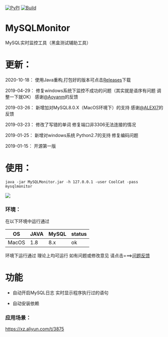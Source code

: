 [![PyPI](https://img.shields.io/badge/JAVA-All-blue.svg)]()
[![Build](https://img.shields.io/badge/Supported_OS-All-orange.svg)]()

# MySQLMonitor
MySQL实时监控工具（黑盒测试辅助工具）

# 更新：

2020-10-18：
  使用Java重构,打包好的版本可点击[Releases](https://github.com/TheKingOfDuck/MySQLMonitor/releases/tag/1.0)下载

2019-04-29：
  修复windows系统下监控不成功的问题（其实就是语序有问题 调整一下就OK） 感谢[@Aoyanm](https://github.com/Aoyanm)的反馈

2019-03-26：
  新增加对MySQL8.0.X（MacOS环境下）的支持 感谢[@ALEXI7](https://github.com/ALEXI7)的反馈

2019-03-23：
  修改了写错的单词 修复端口非3306无法连接的情况


2019-01-25：
  新增对windows系统 Python2.7的支持
  修复编码问题
  
2019-01-15：
  开源第一版



# 使用：

```
java -jar MySQLMonitor.jar -h 127.0.0.1 -user CoolCat -pass mysqlmonitor
```

![](https://github.com/TheKingOfDuck/MySQLMonitor/blob/master/img/screenshot.png?raw=true)

### 环境：
在以下环境中运行通过

| OS | JAVA | MySQL | status |
| --- | --- | --- | --- |
| MacOS | 1.8 | 8.x | ok |


环境下运行通过 
理论上均可运行 如有问题或修改意见 请点击===>[问题反馈](https://github.com/TheKingOfDuck/MySQLMonitor/issues)


# 功能

* 自动开启MySQL日志 实时显示程序执行过的语句

* 自动安装依赖

### 应用场景：

https://xz.aliyun.com/t/3875
        


